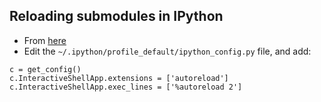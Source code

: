 ## Reloading submodules in IPython
* From [here](https://stackoverflow.com/a/5399339)
* Edit the `~/.ipython/profile_default/ipython_config.py` file, and add:
```
c = get_config()
c.InteractiveShellApp.extensions = ['autoreload']
c.InteractiveShellApp.exec_lines = ['%autoreload 2']
```


